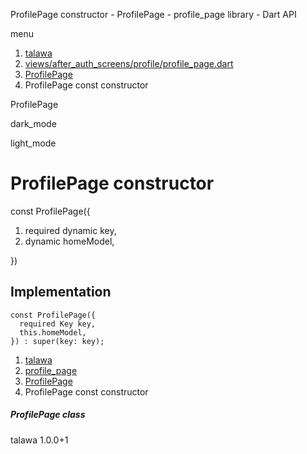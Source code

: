 




ProfilePage constructor - ProfilePage - profile\_page library - Dart API







menu

1. [talawa](../../index.html)
2. [views/after\_auth\_screens/profile/profile\_page.dart](../../file-___home_harshil_Desktop_open-source_palisadoes_talawa_lib_views_after_auth_screens_profile_profile_page/)
3. [ProfilePage](../../file-___home_harshil_Desktop_open-source_palisadoes_talawa_lib_views_after_auth_screens_profile_profile_page/ProfilePage-class.html)
4. ProfilePage const constructor

ProfilePage


dark\_mode

light\_mode




# ProfilePage constructor


const
ProfilePage({

1. required dynamic key,
2. dynamic homeModel,

})

## Implementation

```
const ProfilePage({
  required Key key,
  this.homeModel,
}) : super(key: key);
```

 


1. [talawa](../../index.html)
2. [profile\_page](../../file-___home_harshil_Desktop_open-source_palisadoes_talawa_lib_views_after_auth_screens_profile_profile_page/)
3. [ProfilePage](../../file-___home_harshil_Desktop_open-source_palisadoes_talawa_lib_views_after_auth_screens_profile_profile_page/ProfilePage-class.html)
4. ProfilePage const constructor

##### ProfilePage class





talawa
1.0.0+1






